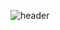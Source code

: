 ![header](https://capsule-render.vercel.app/api?type=waving&color=gradient&customColorList=17&height=200&section=header&text=Game%20Designer&fontSize=60&animation=twinkling&fontAlign=30&fontAlignY=36)
